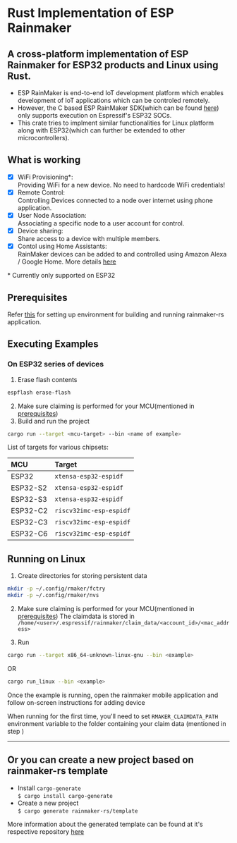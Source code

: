 # Rust Implementation of ESP Rainmaker

A cross-platform implementation of ESP Rainmaker for ESP32 products and Linux using Rust.
---

- ESP RainMaker is end-to-end IoT development platform which enables development of IoT applications which can be controled remotely.
- However, the C based ESP RainMaker SDK(which can be found [here](https://github.com/espressif/esp-rainmaker)) only supports execution on Espressif's ESP32 SOCs.
- This crate tries to  implment similar functionalities for Linux platform along with ESP32(which can further be extended to other microcontrollers).

## What is working  
- [x] WiFi Provisioning*: \
      Providing WiFi for a new device. No need to hardcode WiFi credentials!
- [x] Remote Control: \
      Controlling Devices connected to a node over internet using phone application.
- [x] User Node Association: \
      Associating a specific node to a user account for control.
- [x] Device sharing: \
      Share access to a device with multiple members.
- [x] Contol using Home Assistants: \
      RainMaker devices can be added to and controlled using Amazon Alexa / Google Home. More details [here](https://rainmaker.espressif.com/docs/3rd-party#enabling-alexa)

\* Currently only supported on ESP32


## Prerequisites
Refer [this](docs/PREREQUISITES.md) for setting up environment for building and running rainmaker-rs application.

## Executing Examples
### On ESP32 series of devices
1. Erase flash contents

```bash
espflash erase-flash
```

2. Make sure claiming is performed for your MCU(mentioned in [prerequisites](/docs/PREREQUISITES.md)) 
3. Build and run the project

```bash
cargo run --target <mcu-target> --bin <name of example>
```
List of targets for various chipsets:

| MCU | Target     |
| :-------- | :------- |
| ESP32 | `xtensa-esp32-espidf` |
| ESP32-S2 | `xtensa-esp32-espidf` |
| ESP32-S3 | `xtensa-esp32-espidf` |
| ESP32-C2 | `riscv32imc-esp-espidf` |
| ESP32-C3 | `riscv32imc-esp-espidf` |
| ESP32-C6 | `riscv32imc-esp-espidf` |

## Running on Linux

1. Create directories for storing persistent data

```bash
mkdir -p ~/.config/rmaker/fctry
mkdir -p ~/.config/rmaker/nvs
```

2. Make sure claiming is performed for your MCU(mentioned in [prerequisites](/docs/PREREQUISITES.md)) 
The claimdata is stored in `/home/<user>/.espressif/rainmaker/claim_data/<account_id>/<mac_address>`

3. Run

```bash
cargo run --target x86_64-unknown-linux-gnu --bin <example>
```
OR
```bash
cargo run_linux --bin <example>
```

Once the example is running, open the rainmaker mobile application and follow on-screen instructions for adding device


When running for the first time, you'll need to set ```RMAKER_CLAIMDATA_PATH``` environment variable to the folder containing your claim data (mentioned in step )

---

## Or you can create a new project based on rainmaker-rs template 
- Install `cargo-generate` \
`$ cargo install cargo-generate`
- Create a new project \
`$ cargo generate rainmaker-rs/template`

More information about the generated template can be found at it's respective repository [here](https://github.com/rainmaker-rs/template)
